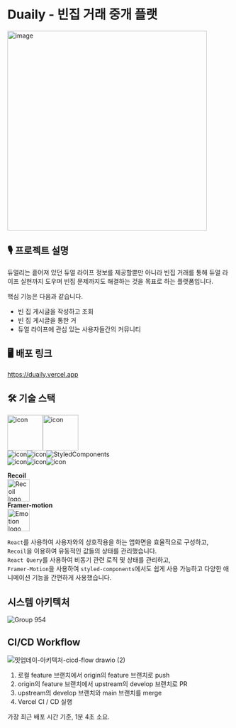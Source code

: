 # Duaily - 빈집 거래 중개 플랫
<img width="450" alt="image" src="https://user-images.githubusercontent.com/61505572/203564675-616e80f0-4e87-493c-8aaa-a0ef3b9dd4bf.png">

## 🎙 프로젝트 설명

듀얼리는 흩어져 있던 듀얼 라이프 정보를 제공할뿐만 아니라 빈집 거래를 통해 
듀얼 라이프 실현까지 도우며 빈집 문제까지도 해결하는 것을 목표로 하는 플랫폼입니다.

핵심 기능은 다음과 같습니다.

- 빈 집 게시글을 작성하고 조회
- 빈 집 게시글을 통한 거
- 듀얼 라이프에 관심 있는 사용자들간의 커뮤니티

## 🖥️ 배포 링크

https://duaily.vercel.app

## 🛠 기술 스택

<div style="display: flex; align-items: flex-start;">
  <img src="https://techstack-generator.vercel.app/react-icon.svg" alt="icon" width="80" height="80" />
  <img src="https://techstack-generator.vercel.app/ts-icon.svg" alt="icon" width="80" height="80" />
</div>

<div style="display: flex; align-items: flex-start;">
    <img src="https://img.shields.io/badge/React Query-FF4154?style=for-the-badge&logo=React Query&logoColor=white" alt="icon" />
    <img src="https://img.shields.io/badge/ReactRouter-CA4245?style=for-the-badge&logo=ReactRouter&logoColor=white" alt="icon" />
    <img alt="StyledComponents" src ="https://img.shields.io/badge/StyledComponents-DB7093.svg?&style=for-the-badge&logo=StyledComponents&logoColor=white"/>
    
</div>
<div style="display: flex; align-items: flex-start;">
    <img src="https://img.shields.io/badge/Yarn-2C8EBB?style=for-the-badge&logo=yarn&logoColor=white" alt="icon" />
    <img src="https://img.shields.io/badge/eslint-3A33D1?style=for-the-badge&logo=eslint&logoColor=white" alt="icon" />
    <img src="https://img.shields.io/badge/prettier-1A2C34?style=for-the-badge&logo=prettier&logoColor=F7BA3E" alt="icon" />
</div>

**Recoil**
<br />
<img src="https://user-images.githubusercontent.com/54137044/184468356-2f0a1d08-2aa1-4128-984b-a8ce8244bf50.svg" alt="Recoil logo" height="50" width="50" style="max-width: 100%;">
<br />
**Framer-motion**
<br />
<img src="https://user-images.githubusercontent.com/83197138/195970734-ed0c40d7-77ae-448f-9633-e36c8f7dd3f0.png" alt="Emotion logo" height="50" width="50" style="max-width: 100%;"> <br />


`React`를 사용하여 사용자와의 상호작용을 하는 앱화면을 효율적으로 구성하고, <br />
`Recoil`을 이용하여 유동적인 값들의 상태를 관리했습니다. <br />
`React Query`를 사용하여 비동기 관련 로직 및 상태를 관리하고, <br />
`Framer-Motion`을 사용하여 `styled-components`에서도 쉽게 사용 가능하고 다양한 애니메이션 기능을 간편하게 사용했습니다.

## 시스템 아키텍처
![Group 954](https://user-images.githubusercontent.com/61505572/203553960-81cc4755-aebd-4c25-b5fb-1ea53d1b40a5.png)


## CI/CD Workflow
![밋업데이-아키텍처-cicd-flow drawio (2)](https://user-images.githubusercontent.com/61505572/203554103-523c4306-3dd3-46c0-acf9-2d371c742628.png)

1. 로컬 feature 브랜치에서 origin의 feature 브랜치로 push
2. origin의 feature 브랜치에서 upstream의 develop 브랜치로 PR
3. upstream의 develop 브랜치와 main 브랜치를 merge
4. Vercel CI / CD 실행
 
가장 최근 배포 시간 기준,  1분 4초 소요.

